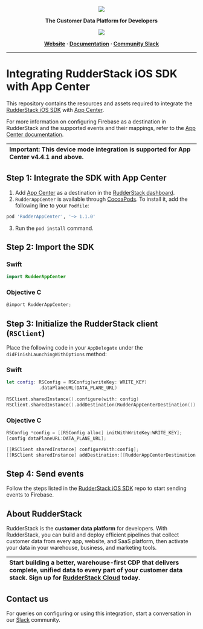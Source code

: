 <p align="center">
  <a href="https://rudderstack.com/">
    <img src="https://user-images.githubusercontent.com/59817155/121357083-1c571300-c94f-11eb-8cc7-ce6df13855c9.png">
  </a>
</p>

<p align="center"><b>The Customer Data Platform for Developers</b></p>

<p align="center">
  <a href="https://cocoapods.org/pods/RudderAppCenter">
    <img src="https://img.shields.io/cocoapods/v/RudderAppCenter.svg?style=flat">
    </a>
</p>

<p align="center">
  <b>
    <a href="https://rudderstack.com">Website</a>
    ·
    <a href="https://www.rudderstack.com/docs/stream-sources/rudderstack-sdk-integration-guides/rudderstack-ios-sdk/ios-v2/">Documentation</a>
    ·
    <a href="https://rudderstack.com/join-rudderstack-slack-community">Community Slack</a>
  </b>
</p>

---
# Integrating RudderStack iOS SDK with App Center

This repository contains the resources and assets required to integrate the [RudderStack iOS SDK](https://www.rudderstack.com/docs/stream-sources/rudderstack-sdk-integration-guides/rudderstack-ios-sdk/ios-v2/) with [App Center](https://appcenter.ms/).

For more information on configuring Firebase as a destination in RudderStack and the supported events and their mappings, refer to the [App Center documentation](https://www.rudderstack.com/docs/destinations/continuous-integration/appcenter/).

| Important: This device mode integration is supported for App Center v4.4.1 and above.|
| :---|

## Step 1: Integrate the SDK with App Center

1. Add [App Center](https://appcenter.ms/) as a destination in the [RudderStack dashboard](https://app.rudderstack.com/).
2. `RudderAppCenter` is available through [CocoaPods](https://cocoapods.org). To install it, add the following line to your `Podfile`:

```ruby
pod 'RudderAppCenter', '~> 1.1.0'
```
3. Run the `pod install` command.

## Step 2: Import the SDK

### Swift

```swift
import RudderAppCenter
```

### Objective C

```objectivec
@import RudderAppCenter;
```

## Step 3: Initialize the RudderStack client (`RSClient`)

Place the following code in your `AppDelegate` under the `didFinishLaunchingWithOptions` method:

### Swift

```swift
let config: RSConfig = RSConfig(writeKey: WRITE_KEY)
            .dataPlaneURL(DATA_PLANE_URL)
        
RSClient.sharedInstance().configure(with: config)
RSClient.sharedInstance().addDestination(RudderAppCenterDestination())
```

### Objective C

```objective-c
RSConfig *config = [[RSConfig alloc] initWithWriteKey:WRITE_KEY];
[config dataPlaneURL:DATA_PLANE_URL];

[[RSClient sharedInstance] configureWith:config];
[[RSClient sharedInstance] addDestination:[[RudderAppCenterDestination alloc] init]];
```

## Step 4: Send events

Follow the steps listed in the [RudderStack iOS SDK](https://github.com/rudderlabs/rudder-sdk-ios/tree/master-v2#sending-events) repo to start sending events to Firebase.

## About RudderStack

RudderStack is the **customer data platform** for developers. With RudderStack, you can build and deploy efficient pipelines that collect customer data from every app, website, and SaaS platform, then activate your data in your warehouse, business, and marketing tools.

| Start building a better, warehouse-first CDP that delivers complete, unified data to every part of your customer data stack. Sign up for [RudderStack Cloud](https://app.rudderstack.com/signup?type=freetrial) today. |
| :---|

## Contact us

For queries on configuring or using this integration, start a conversation in our [Slack](https://rudderstack.com/join-rudderstack-slack-community) community.
